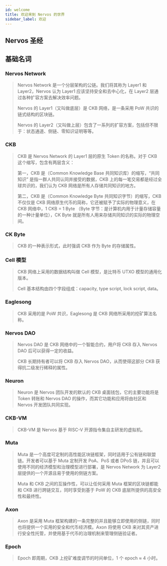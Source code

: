 ```yaml
---
id: welcome
title: 欢迎来到 Nervos 的世界
sidebar_label: 欢迎
---
```


## Nervos 圣经

## 基础名词

### Nervos Network

> Nervos Network 是一个分层架构的公链。我们将其称为 Layer1 和 Layer2，Nervos 认为 Layer1 应该坚持安全和去中心化，在 Layer2 层通过各种扩容方案去解决效率问题。
>
> Nervos 的 Layer1（又叫做底层）是 CKB 网络，是一条采用 PoW 共识的链式结构的区块链。
>
> Nervos 的 Layer2（又叫做上层）包含了一系列的扩容方案，包括但不限于：状态通道、侧链、零知识证明等等。

### CKB

> CKB 是 Nervos Network 的 Layer1 层的原生 Token 的名称。对于 CKB 这个缩写，包含有两层含义：
>
> 第一，CKB 是（Common Knowledge Base 共同知识库）的缩写，“共同知识” 是指一群人共同认同并接受的数据，CKB 上的每一笔交易都是经过全球共识的，我们认为 CKB 网络是所有人存储共同知识的地方。
>
> 第二，CKB 是（Common Knowledge Byte 共同知识字节）的缩写，CKB 不仅仅是 CKB 网络原生代币的简称，它还被赋予了实际的物理意义，在 CKB 网络中，1 CKB = 1 Byte （Byte 字节：是计算机内用于计量存储容量的一种计量单位），CK Byte 就是所有人用来存储共同知识的实际的物理空间。

### CK Byte
> CKB 的一种表示形式，此时强调 CKB 作为 Byte 的存储属性。

### Cell 模型
> CKB 网络上采用的数据结构叫做 Cell 模型，是比特币 UTXO 模型的通用化版本。
>
> Cell 基本结构由四个字段组成：capacity, type script, lock script, data。

### Eaglesong
> CKB 采用的是 PoW 共识，Eaglesong 是 CKB 网络所采用的挖矿算法名称。

### Nervos DAO
> Nervos DAO 是 CKB 网络中的一个智能合约，用户将 CKB 存入 Nervos DAO 后可以获得一定的收益。
>
> CKB 长期持有者可以将 CKB 存入 Nervos DAO，从而使得这部分 CKB 获得抗二级发行稀释的属性。

### Neuron
> Neuron 是 Nervos 团队开发的默认的 CKB 桌面钱包，它的主要功能将是 Token 转账和 Nervos DAO 的操作，而其它功能和应用将由社区和 Nervos 开发团队共同实现。

### CKB-VM
> CKB-VM 是 Nervos 基于 RISC-V 开源指令集自主研发的虚拟机。

### Muta
> Muta 是一个高度可定制的高性能区块链框架，同时适用于公有链和联盟链。开发者可以基于 Muta 定制开发 PoA、PoS 或者 DPoS 链，并且可以使用不同的经济模型和治理模型进行部署，是 Nervos Network 为 Layer2 层提供的一个开源且易于使用的侧链方案。
>
> Muta 和 CKB 之间的互操作性，可以让任何采用 Muta 框架的区块链都能和 CKB 进行跨链交互，同时享受到基于 PoW 的 CKB 底层所提供的高安全性和最终性。

### Axon
> Axon 是采用 Muta 框架构建的一条完整的并且能够立即使用的侧链，同时也将提供一个实用的安全和代币经济模。Axon 将使用 CKB 来对其资产进行安全性托管，并使用基于代币的治理机制来管理侧链验证者。


### Epoch
> Epoch 即周期，CKB 上挖矿难度调节的时间单位，1 个 epoch ≈ 4 小时。

